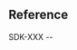## Reference
SDK-XXX -- <TITLE>.

## Description
<!-- SUFFICIENT DESCRIPTION TO EXPLAIN THE PROBLEM THAT IS BEING SOLVED -->

## Testing Instructions
<!-- TESTING INSTRUCTIONS -->

## Risk Assessment [`HIGH` || `MEDIUM` || `LOW`]
<!-- CHOOSE ONE OF THE THREE ASSESSMENTS ABOVE -->
<!-- FOR MEDIUM OR HIGH ASSESSMENTS, ADD ADDITIONAL NOTES HERE -->

## Change Type [`MAJOR` || `MINOR` || `PATCH`]
Automation Tests Pull Request: 


- [ ] I, the PR creator, have tested — integration, unit, or otherwise — this code.

## Reviewer Checklist (To be checked off by the reviewer only)

- [ ] JIRA Ticket is referenced in PR title.
- Correctness & Style
    - [ ] Conforms to [AOSP Style Guides](https://source.android.com/setup/contribute/code-style)
    - [ ] Mission critical pieces are documented in code and out of code as needed.
- [ ] Unit Tests reviewed and test issue sufficiently.
- [ ] Functionality was reviewed in QA independently by another engineer on the team.
- [ ] If changes are considered MINOR or MAJOR, a link to automation PR is provided.

cc @BranchMetrics/saas-sdk-devs for visibility.
